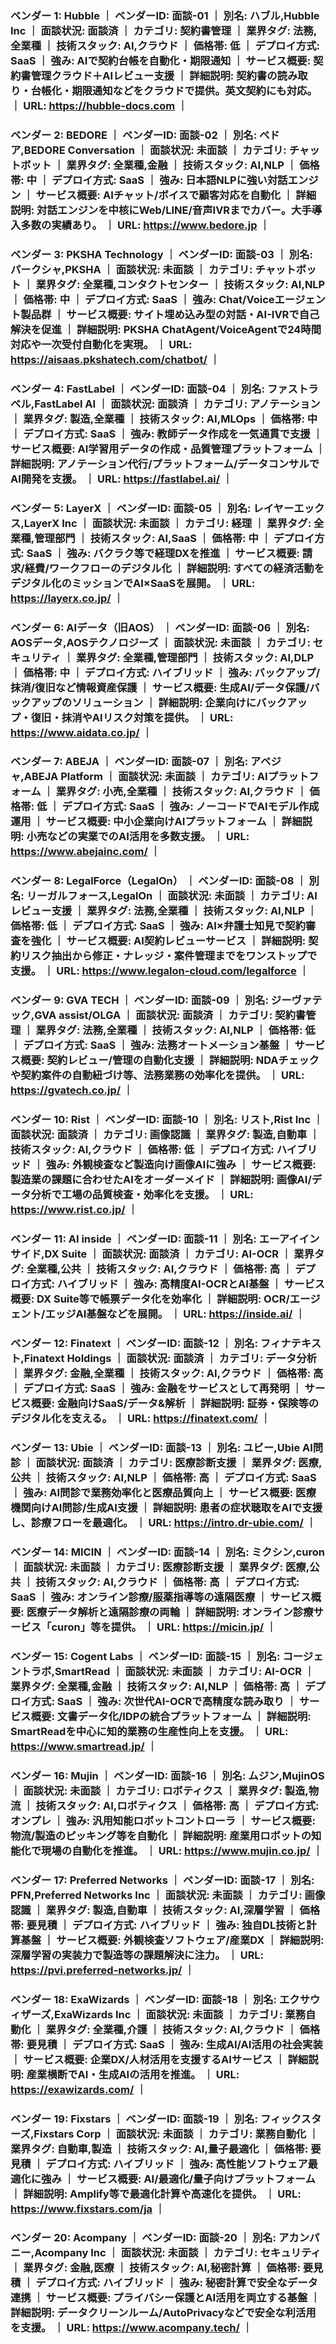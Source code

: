 ### ベンダー 1: Hubble ｜ ベンダーID: 面談-01 ｜ 別名: ハブル,Hubble Inc ｜ 面談状況: 面談済 ｜ カテゴリ: 契約書管理 ｜ 業界タグ: 法務,全業種 ｜ 技術スタック: AI,クラウド ｜ 価格帯: 低 ｜ デプロイ方式: SaaS ｜ 強み: AIで契約台帳を自動化・期限通知 ｜ サービス概要: 契約書管理クラウド＋AIレビュー支援 ｜ 詳細説明: 契約書の読み取り・台帳化・期限通知などをクラウドで提供。英文契約にも対応。 ｜ URL: https://hubble-docs.com ｜

### ベンダー 2: BEDORE ｜ ベンダーID: 面談-02 ｜ 別名: ベドア,BEDORE Conversation ｜ 面談状況: 未面談 ｜ カテゴリ: チャットボット ｜ 業界タグ: 全業種,金融 ｜ 技術スタック: AI,NLP ｜ 価格帯: 中 ｜ デプロイ方式: SaaS ｜ 強み: 日本語NLPに強い対話エンジン ｜ サービス概要: AIチャット/ボイスで顧客対応を自動化 ｜ 詳細説明: 対話エンジンを中核にWeb/LINE/音声IVRまでカバー。大手導入多数の実績あり。 ｜ URL: https://www.bedore.jp ｜

### ベンダー 3: PKSHA Technology ｜ ベンダーID: 面談-03 ｜ 別名: パークシャ,PKSHA ｜ 面談状況: 未面談 ｜ カテゴリ: チャットボット ｜ 業界タグ: 全業種,コンタクトセンター ｜ 技術スタック: AI,NLP ｜ 価格帯: 中 ｜ デプロイ方式: SaaS ｜ 強み: Chat/Voiceエージェント製品群 ｜ サービス概要: サイト埋め込み型の対話・AI-IVRで自己解決を促進 ｜ 詳細説明: PKSHA ChatAgent/VoiceAgentで24時間対応や一次受付自動化を実現。 ｜ URL: https://aisaas.pkshatech.com/chatbot/ ｜

### ベンダー 4: FastLabel ｜ ベンダーID: 面談-04 ｜ 別名: ファストラベル,FastLabel AI ｜ 面談状況: 面談済 ｜ カテゴリ: アノテーション ｜ 業界タグ: 製造,全業種 ｜ 技術スタック: AI,MLOps ｜ 価格帯: 中 ｜ デプロイ方式: SaaS ｜ 強み: 教師データ作成を一気通貫で支援 ｜ サービス概要: AI学習用データの作成・品質管理プラットフォーム ｜ 詳細説明: アノテーション代行/プラットフォーム/データコンサルでAI開発を支援。 ｜ URL: https://fastlabel.ai/ ｜

### ベンダー 5: LayerX ｜ ベンダーID: 面談-05 ｜ 別名: レイヤーエックス,LayerX Inc ｜ 面談状況: 未面談 ｜ カテゴリ: 経理 ｜ 業界タグ: 全業種,管理部門 ｜ 技術スタック: AI,SaaS ｜ 価格帯: 中 ｜ デプロイ方式: SaaS ｜ 強み: バクラク等で経理DXを推進 ｜ サービス概要: 請求/経費/ワークフローのデジタル化 ｜ 詳細説明: すべての経済活動をデジタル化のミッションでAI×SaaSを展開。 ｜ URL: https://layerx.co.jp/ ｜

### ベンダー 6: AIデータ（旧AOS） ｜ ベンダーID: 面談-06 ｜ 別名: AOSデータ,AOSテクノロジーズ ｜ 面談状況: 未面談 ｜ カテゴリ: セキュリティ ｜ 業界タグ: 全業種,管理部門 ｜ 技術スタック: AI,DLP ｜ 価格帯: 中 ｜ デプロイ方式: ハイブリッド ｜ 強み: バックアップ/抹消/復旧など情報資産保護 ｜ サービス概要: 生成AI/データ保護/バックアップのソリューション ｜ 詳細説明: 企業向けにバックアップ・復旧・抹消やAIリスク対策を提供。 ｜ URL: https://www.aidata.co.jp/ ｜

### ベンダー 7: ABEJA ｜ ベンダーID: 面談-07 ｜ 別名: アベジャ,ABEJA Platform ｜ 面談状況: 未面談 ｜ カテゴリ: AIプラットフォーム ｜ 業界タグ: 小売,全業種 ｜ 技術スタック: AI,クラウド ｜ 価格帯: 低 ｜ デプロイ方式: SaaS ｜ 強み: ノーコードでAIモデル作成運用 ｜ サービス概要: 中小企業向けAIプラットフォーム ｜ 詳細説明: 小売などの実業でのAI活用を多数支援。 ｜ URL: https://www.abejainc.com/ ｜

### ベンダー 8: LegalForce（LegalOn） ｜ ベンダーID: 面談-08 ｜ 別名: リーガルフォース,LegalOn ｜ 面談状況: 未面談 ｜ カテゴリ: AIレビュー支援 ｜ 業界タグ: 法務,全業種 ｜ 技術スタック: AI,NLP ｜ 価格帯: 低 ｜ デプロイ方式: SaaS ｜ 強み: AI×弁護士知見で契約審査を強化 ｜ サービス概要: AI契約レビューサービス ｜ 詳細説明: 契約リスク抽出から修正・ナレッジ・案件管理までをワンストップで支援。 ｜ URL: https://www.legalon-cloud.com/legalforce ｜

### ベンダー 9: GVA TECH ｜ ベンダーID: 面談-09 ｜ 別名: ジーヴァテック,GVA assist/OLGA ｜ 面談状況: 面談済 ｜ カテゴリ: 契約書管理 ｜ 業界タグ: 法務,全業種 ｜ 技術スタック: AI,NLP ｜ 価格帯: 低 ｜ デプロイ方式: SaaS ｜ 強み: 法務オートメーション基盤 ｜ サービス概要: 契約レビュー/管理の自動化支援 ｜ 詳細説明: NDAチェックや契約案件の自動紐づけ等、法務業務の効率化を提供。 ｜ URL: https://gvatech.co.jp/ ｜

### ベンダー 10: Rist ｜ ベンダーID: 面談-10 ｜ 別名: リスト,Rist Inc ｜ 面談状況: 面談済 ｜ カテゴリ: 画像認識 ｜ 業界タグ: 製造,自動車 ｜ 技術スタック: AI,クラウド ｜ 価格帯: 低 ｜ デプロイ方式: ハイブリッド ｜ 強み: 外観検査など製造向け画像AIに強み ｜ サービス概要: 製造業の課題に合わせたAIをオーダーメイド ｜ 詳細説明: 画像AI/データ分析で工場の品質検査・効率化を支援。 ｜ URL: https://www.rist.co.jp/ ｜  

### ベンダー 11: AI inside ｜ ベンダーID: 面談-11 ｜ 別名: エーアイインサイド,DX Suite ｜ 面談状況: 面談済 ｜ カテゴリ: AI-OCR ｜ 業界タグ: 全業種,公共 ｜ 技術スタック: AI,クラウド ｜ 価格帯: 高 ｜ デプロイ方式: ハイブリッド ｜ 強み: 高精度AI-OCRとAI基盤 ｜ サービス概要: DX Suite等で帳票データ化を効率化 ｜ 詳細説明: OCR/エージェント/エッジAI基盤などを展開。 ｜ URL: https://inside.ai/ ｜

### ベンダー 12: Finatext ｜ ベンダーID: 面談-12 ｜ 別名: フィナテキスト,Finatext Holdings ｜ 面談状況: 面談済 ｜ カテゴリ: データ分析 ｜ 業界タグ: 金融,全業種 ｜ 技術スタック: AI,クラウド ｜ 価格帯: 高 ｜ デプロイ方式: SaaS ｜ 強み: 金融をサービスとして再発明 ｜ サービス概要: 金融向けSaaS/データ&解析 ｜ 詳細説明: 証券・保険等のデジタル化を支える。 ｜ URL: https://finatext.com/ ｜

### ベンダー 13: Ubie ｜ ベンダーID: 面談-13 ｜ 別名: ユビー,Ubie AI問診 ｜ 面談状況: 面談済 ｜ カテゴリ: 医療診断支援 ｜ 業界タグ: 医療,公共 ｜ 技術スタック: AI,NLP ｜ 価格帯: 高 ｜ デプロイ方式: SaaS ｜ 強み: AI問診で業務効率化と医療品質向上 ｜ サービス概要: 医療機関向けAI問診/生成AI支援 ｜ 詳細説明: 患者の症状聴取をAIで支援し、診療フローを最適化。 ｜ URL: https://intro.dr-ubie.com/ ｜

### ベンダー 14: MICIN ｜ ベンダーID: 面談-14 ｜ 別名: ミクシン,curon ｜ 面談状況: 未面談 ｜ カテゴリ: 医療診断支援 ｜ 業界タグ: 医療,公共 ｜ 技術スタック: AI,クラウド ｜ 価格帯: 高 ｜ デプロイ方式: SaaS ｜ 強み: オンライン診療/服薬指導等の遠隔医療 ｜ サービス概要: 医療データ解析と遠隔診療の両輪 ｜ 詳細説明: オンライン診療サービス「curon」等を提供。 ｜ URL: https://micin.jp/ ｜

### ベンダー 15: Cogent Labs ｜ ベンダーID: 面談-15 ｜ 別名: コージェントラボ,SmartRead ｜ 面談状況: 未面談 ｜ カテゴリ: AI-OCR ｜ 業界タグ: 全業種,金融 ｜ 技術スタック: AI,NLP ｜ 価格帯: 高 ｜ デプロイ方式: SaaS ｜ 強み: 次世代AI-OCRで高精度な読み取り ｜ サービス概要: 文書データ化/IDPの統合プラットフォーム ｜ 詳細説明: SmartReadを中心に知的業務の生産性向上を支援。 ｜ URL: https://www.smartread.jp/ ｜

### ベンダー 16: Mujin ｜ ベンダーID: 面談-16 ｜ 別名: ムジン,MujinOS ｜ 面談状況: 未面談 ｜ カテゴリ: ロボティクス ｜ 業界タグ: 製造,物流 ｜ 技術スタック: AI,ロボティクス ｜ 価格帯: 高 ｜ デプロイ方式: オンプレ ｜ 強み: 汎用知能ロボットコントローラ ｜ サービス概要: 物流/製造のピッキング等を自動化 ｜ 詳細説明: 産業用ロボットの知能化で現場の自動化を推進。 ｜ URL: https://www.mujin.co.jp/ ｜

### ベンダー 17: Preferred Networks ｜ ベンダーID: 面談-17 ｜ 別名: PFN,Preferred Networks Inc ｜ 面談状況: 未面談 ｜ カテゴリ: 画像認識 ｜ 業界タグ: 製造,自動車 ｜ 技術スタック: AI,深層学習 ｜ 価格帯: 要見積 ｜ デプロイ方式: ハイブリッド ｜ 強み: 独自DL技術と計算基盤 ｜ サービス概要: 外観検査ソフトウェア/産業DX ｜ 詳細説明: 深層学習の実装力で製造等の課題解決に注力。 ｜ URL: https://pvi.preferred-networks.jp/ ｜

### ベンダー 18: ExaWizards ｜ ベンダーID: 面談-18 ｜ 別名: エクサウィザーズ,ExaWizards Inc ｜ 面談状況: 未面談 ｜ カテゴリ: 業務自動化 ｜ 業界タグ: 全業種,介護 ｜ 技術スタック: AI,クラウド ｜ 価格帯: 要見積 ｜ デプロイ方式: SaaS ｜ 強み: 生成AI/AI活用の社会実装 ｜ サービス概要: 企業DX/人材活用を支援するAIサービス ｜ 詳細説明: 産業横断でAI・生成AIの活用を推進。 ｜ URL: https://exawizards.com/ ｜

### ベンダー 19: Fixstars ｜ ベンダーID: 面談-19 ｜ 別名: フィックスターズ,Fixstars Corp ｜ 面談状況: 未面談 ｜ カテゴリ: 業務自動化 ｜ 業界タグ: 自動車,製造 ｜ 技術スタック: AI,量子最適化 ｜ 価格帯: 要見積 ｜ デプロイ方式: ハイブリッド ｜ 強み: 高性能ソフトウェア最適化に強み ｜ サービス概要: AI/最適化/量子向けプラットフォーム ｜ 詳細説明: Amplify等で最適化計算や高速化を提供。 ｜ URL: https://www.fixstars.com/ja ｜

### ベンダー 20: Acompany ｜ ベンダーID: 面談-20 ｜ 別名: アカンパニー,Acompany Inc ｜ 面談状況: 未面談 ｜ カテゴリ: セキュリティ ｜ 業界タグ: 金融,医療 ｜ 技術スタック: AI,秘密計算 ｜ 価格帯: 要見積 ｜ デプロイ方式: ハイブリッド ｜ 強み: 秘密計算で安全なデータ連携 ｜ サービス概要: プライバシー保護とAI活用を両立する基盤 ｜ 詳細説明: データクリーンルーム/AutoPrivacyなどで安全な利活用を支援。 ｜ URL: https://www.acompany.tech/ ｜  


